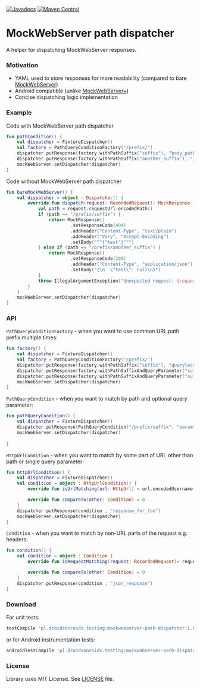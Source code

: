 [![Javadocs](https://javadoc.io/badge/pl.droidsonroids.testing/mockwebserver-path-dispatcher.svg?color=blue)](https://javadoc.io/doc/pl.droidsonroids.testing/mockwebserver-path-dispatcher)
[![Maven Central](https://maven-badges.herokuapp.com/maven-central/pl.droidsonroids.testing/mockwebserver-path-dispatcher/badge.svg?style=flat)](https://maven-badges.herokuapp.com/maven-central/pl.droidsonroids.testing/mockwebserver-path-dispatcher)

MockWebServer path dispatcher
=============

A helper for dispatching MockWebServer responses.


### Motivation

- YAML used to store responses for more readability (compared to bare [MockWebServer](https://github.com/square/okhttp/tree/master/mockwebserver))
- Android compatible (unlike [MockWebServer+](https://github.com/orhanobut/mockwebserverplus))
- Concise dispatching logic implementation

### Example

Code with MockWebServer path dispatcher
```kotlin
fun pathCondition() {
    val dispatcher = FixtureDispatcher()
    val factory = PathQueryConditionFactory("/prefix/")
    dispatcher.putResponse(factory.withPathSuffix("suffix"), "body_path")
    dispatcher.putResponse(factory.withPathSuffix("another_suffix"), "json_object")
    mockWebServer.setDispatcher(dispatcher)
}
```
Code without MockWebServer path dispatcher
```kotlin
fun bareMockWebServer() {
    val dispatcher = object : Dispatcher() {
        override fun dispatch(request: RecordedRequest): MockResponse {
            val path = request.requestUrl.encodedPath()
            if (path == "/prefix/suffix") {
                return MockResponse()
                        .setResponseCode(404)
                        .addHeader("Content-Type", "text/plain")
                        .addHeader("Vary", "Accept-Encoding")
                        .setBody("""{"test"}""")
            } else if (path == "/prefix/another_suffix") {
                return MockResponse()
                        .setResponseCode(200)
                        .addHeader("Content-Type", "application/json")
                        .setBody("{\n  \"test\": null\n}")
            }
            throw IllegalArgumentException("Unexpected request: $request")
        }
    }
    mockWebServer.setDispatcher(dispatcher)
}
```

### API

`PathQueryConditionFactory` - when you want to use common URL path prefix multiple times:

```kotlin
fun factory() {
    val dispatcher = FixtureDispatcher()
    val factory = PathQueryConditionFactory("/prefix/")
    dispatcher.putResponse(factory.withPathSuffix("suffix"), "queryless_response")
    dispatcher.putResponse(factory.withPathSuffixAndQueryParameter("suffix", "param"), "response_with_query_parameter")
    dispatcher.putResponse(factory.withPathSuffixAndQueryParameter("suffix", "param", "value"), "response_with_query_parameter_and_value")
    mockWebServer.setDispatcher(dispatcher)
}
```

`PathQueryCondition` - when you want to match by path and optional query parameter:

```kotlin
fun pathQueryCondition() {
    val dispatcher = FixtureDispatcher()
    dispatcher.putResponse(PathQueryCondition("/prefix/suffix", "param", "value"), "response_with_query_parameter_and_value")
    mockWebServer.setDispatcher(dispatcher)
    
}
```

`HttpUrlCondition` - when you want to match by some part of URL other than path or single query parameter:

```kotlin
fun httpUrlCondition() {
    val dispatcher = FixtureDispatcher()
    val condition = object : HttpUrlCondition() {
        override fun isUrlMatching(url: HttpUrl) = url.encodedUsername() == "foo"

        override fun compareTo(other: Condition) = 0
    }
    dispatcher.putResponse(condition , "response_for_foo")
    mockWebServer.setDispatcher(dispatcher)    
}
```

`Condition` - when you want to match by non-URL parts of the request e.g. headers:

```kotlin
fun condition() {
    val condition = object : Condition {
        override fun isRequestMatching(request: RecordedRequest)= request.getHeader("Content-Type") == "application/json"

        override fun compareTo(other: Condition) = 0
    }
    dispatcher.putResponse(condition , "json_response")   
}
```

### Download
For unit tests:
```gradle
testCompile 'pl.droidsonroids.testing:mockwebserver-path-dispatcher:1.0.0'
```
or for Android instrumentation tests:
```gradle
androidTestCompile 'pl.droidsonroids.testing:mockwebserver-path-dispatcher:1.0.0'
```

### License
Library uses MIT License. See [LICENSE](LICENSE) file.